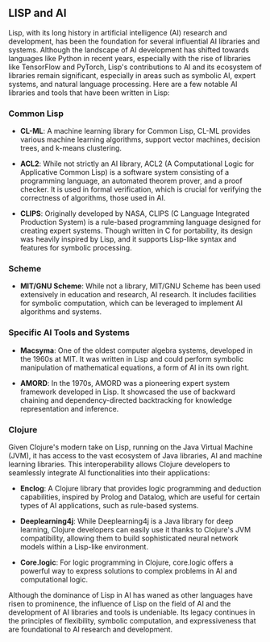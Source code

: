 ## LISP and AI

Lisp, with its long history in artificial intelligence (AI) research and development, has been the foundation for several influential AI libraries and systems. Although the landscape of AI development has shifted towards languages like Python in recent years, especially with the rise of libraries like TensorFlow and PyTorch, Lisp's contributions to AI and its ecosystem of libraries remain significant, especially in areas such as symbolic AI, expert systems, and natural language processing. Here are a few notable AI libraries and tools that have been written in Lisp:

### Common Lisp

- **CL-ML**: A machine learning library for Common Lisp, CL-ML provides various machine learning algorithms,  support vector machines, decision trees, and k-means clustering.

- **ACL2**: While not strictly an AI library, ACL2 (A Computational Logic for Applicative Common Lisp) is a software system consisting of a programming language, an automated theorem prover, and a proof checker. It is used in formal verification, which is crucial for verifying the correctness of algorithms,  those used in AI.

- **CLIPS**: Originally developed by NASA, CLIPS (C Language Integrated Production System) is a rule-based programming language designed for creating expert systems. Though written in C for portability, its design was heavily inspired by Lisp, and it supports Lisp-like syntax and features for symbolic processing.

### Scheme

- **MIT/GNU Scheme**: While not a library, MIT/GNU Scheme has been used extensively in education and research,  AI research. It includes facilities for symbolic computation, which can be leveraged to implement AI algorithms and systems.

### Specific AI Tools and Systems

- **Macsyma**: One of the oldest computer algebra systems, developed in the 1960s at MIT. It was written in Lisp and could perform symbolic manipulation of mathematical equations, a form of AI in its own right.

- **AMORD**: In the 1970s, AMORD was a pioneering expert system framework developed in Lisp. It showcased the use of backward chaining and dependency-directed backtracking for knowledge representation and inference.

### Clojure

Given Clojure's modern take on Lisp, running on the Java Virtual Machine (JVM), it has access to the vast ecosystem of Java libraries,  AI and machine learning libraries. This interoperability allows Clojure developers to seamlessly integrate AI functionalities into their applications:

- **Enclog**: A Clojure library that provides logic programming and deduction capabilities, inspired by Prolog and Datalog, which are useful for certain types of AI applications, such as rule-based systems.

- **Deeplearning4j**: While Deeplearning4j is a Java library for deep learning, Clojure developers can easily use it thanks to Clojure's JVM compatibility, allowing them to build sophisticated neural network models within a Lisp-like environment.

- **Core.logic**: For logic programming in Clojure, core.logic offers a powerful way to express solutions to complex problems in AI and computational logic.

Although the dominance of Lisp in AI has waned as other languages have risen to prominence, the influence of Lisp on the field of AI and the development of AI libraries and tools is undeniable. Its legacy continues in the principles of flexibility, symbolic computation, and expressiveness that are foundational to AI research and development.
